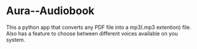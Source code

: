 # Aura--Audiobook
This a python app that converts any PDF file into a mp3(.mp3 extention) file. Also has a feature to choose between different voices available on you system.

